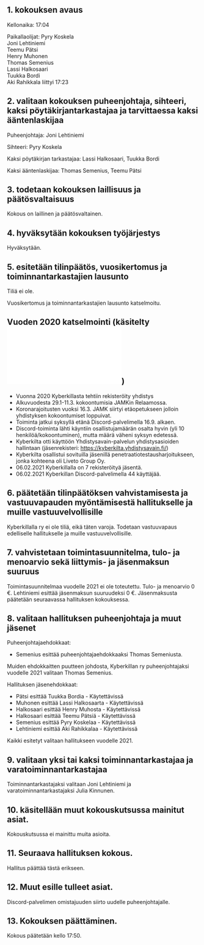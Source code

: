 ## 1. kokouksen avaus

Kellonaika: 17:04

Paikallaolijat: Pyry Koskela  
                Joni Lehtiniemi  
                Teemu Pätsi     
                Henry Muhonen  
                Thomas Semenius  
                Lassi Halkosaari  
                Tuukka Bordi  
                Aki Rahikkala liittyi 17:23 
                
## 2. valitaan kokouksen puheenjohtaja, sihteeri, kaksi pöytäkirjantarkastajaa ja tarvittaessa kaksi ääntenlaskijaa

Puheenjohtaja: Joni Lehtiniemi 

Sihteeri: Pyry Koskela 

Kaksi pöytäkirjan tarkastajaa: Lassi Halkosaari, Tuukka Bordi   

Kaksi ääntenlaskijaa: Thomas Semenius, Teemu Pätsi  

## 3. todetaan kokouksen laillisuus ja päätösvaltaisuus

Kokous on laillinen ja päätösvaltainen.

## 4. hyväksytään kokouksen työjärjestys

Hyväksytään.

## 5. esitetään tilinpäätös, vuosikertomus ja toiminnantarkastajien lausunto

Tiliä ei ole.

Vuosikertomus ja toiminnantarkastajien lausunto katselmoitu.

## Vuoden 2020 katselmointi (käsitelty ![06.02.2021 kokouksessa](Kokouset/20210206/Hallituksenkokous.md))

- Vuonna 2020 Kyberkillasta tehtiin rekisteröity yhdistys
- Alkuvuodesta 29.1-11.3. kokoontumisia JAMKin Relaamossa.
- Koronarajoitusten vuoksi 16.3. JAMK siirtyi etäopetukseen jolloin yhdistyksen kokoontumiset loppuivat.
- Toiminta jatkui syksyllä etänä Discord-palvelimella 16.9. alkaen.
- Discord-toiminta lähti käyntiin osallistujamäärän osalta hyvin (yli 10 henkilöä/kokoontuminen), mutta määrä väheni syksyn edetessä.
- Kyberkilta otti käyttöön Yhdistysavain-palvelun yhdistysasioiden hallintaan (jäsenrekisteri: https://kyberkilta.yhdistysavain.fi/)
- Kyberkilta osallistui sovituilla jäsenillä penetraatiotestausharjoitukseen, jonka kohteena oli Liveto Group Oy.
- 06.02.2021 Kyberkillalla on 7 rekisteröityä jäsentä.
- 06.02.2021 Kyberkillan Discord-palvelimella 44 käyttäjää.


## 6. päätetään tilinpäätöksen vahvistamisesta ja vastuuvapauden myöntämisestä hallitukselle ja muille vastuuvelvollisille

Kyberkillalla ry ei ole tiliä, eikä täten varoja. Todetaan vastuuvapaus edelliselle hallitukselle ja muille vastuuvelvollisille.  

## 7. vahvistetaan toimintasuunnitelma, tulo- ja menoarvio sekä liittymis- ja jäsenmaksun suuruus

Toimintasuunnitelmaa vuodelle 2021 ei ole toteutettu.
Tulo- ja menoarvio 0 €. 
Lehtiniemi esittää jäsenmaksun suuruudeksi 0 €. Jäsenmaksusta päätetään seuraavassa hallituksen kokouksessa.

## 8. valitaan hallituksen puheenjohtaja ja muut jäsenet

Puheenjohtajaehdokkaat:  
* Semenius esittää puheenjohtajaehdokkaaksi Thomas Semeniusta.  

Muiden ehdokkaitten puutteen johdosta, Kyberkillan ry puheenjohtajaksi vuodelle 2021 valitaan Thomas Semenius.

Hallituksen jäsenehdokkaat:
* Pätsi esittää Tuukka Bordia - Käytettävissä
* Muhonen esittää Lassi Halkosaarta - Käytettävissä
* Halkosaari esittää Henry Muhosta - Käytettävissä
* Halkosaari esittää Teemu Pätsiä - Käytettävissä
* Semenius esittää Pyry Koskelaa - Käytettävissä
* Lehtiniemi esittää Aki Rahikkalaa - Käytettävissä  

Kaikki esitetyt valitaan hallitukseen vuodelle 2021.  

## 9. valitaan yksi tai kaksi toiminnantarkastajaa ja varatoiminnantarkastajaa

Toiminnantarkastajaksi valitaan Joni Lehtiniemi ja varatoiminnantarkastajaksi Julia Kinnunen.  


## 10. käsitellään muut kokouskutsussa mainitut asiat.

Kokouskutsussa ei mainittu muita asioita.


## 11. Seuraava hallituksen kokous.

Hallitus päättää tästä erikseen.

## 12. Muut esille tulleet asiat.

Discord-palvelimen omistajuuden siirto uudelle puheenjohtajalle.

## 13. Kokouksen päättäminen.

Kokous päätetään kello 17:50.  
